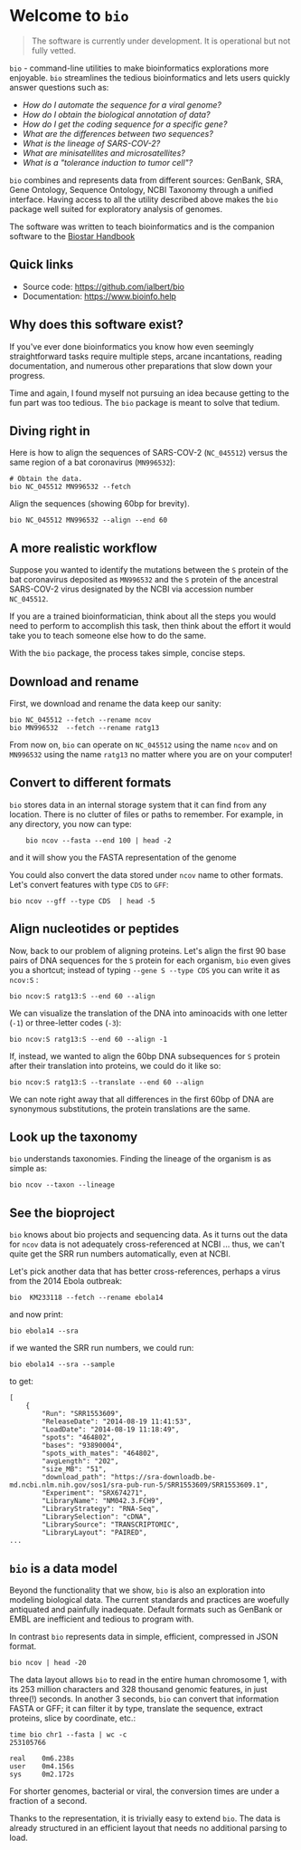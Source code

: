 # Welcome to `bio`

> The software is currently under development. It is operational but not fully vetted.

`bio` - command-line utilities to make bioinformatics explorations more enjoyable. `bio` streamlines the tedious bioinformatics and lets users quickly answer questions such as:
 
- *How do I automate the sequence for a viral genome?*
- *How do I obtain the biological annotation of data?*
- *How do I get the coding sequence for a specific gene?* 
- *What are the differences between two sequences?*
- *What is the lineage of SARS-COV-2?*
- *What are minisatellites and  microsatellites?*
- *What is a "tolerance induction to tumor cell"?* 

`bio` combines and represents data from different sources: GenBank, SRA, Gene Ontology, Sequence Ontology, NCBI Taxonomy through a unified interface. Having access to all the utility described above makes the `bio` package well suited for exploratory analysis of genomes. 

The software was written to teach bioinformatics and is the companion software to the [Biostar Handbook][handbook]
 
[biopython]: https://biopython.org/
[emboss]: http://emboss.sourceforge.net/
[simplesam]: https://github.com/mdshw5/simplesam 
[handbook]: https://www.biostarhandbook.com/
 
## Quick links

* Source code: https://github.com/ialbert/bio
* Documentation: https://www.bioinfo.help

[usage]: https://github.com/ialbert/bio/blob/master/test/bio_examples.sh

## Why does this software exist?

If you've ever done bioinformatics you know how even seemingly straightforward tasks require multiple steps, arcane incantations, reading documentation, and numerous other preparations that slow down your progress. 

Time and again, I found myself not pursuing an idea because getting to the fun part was too tedious. The `bio` package is meant to solve that tedium. 

## Diving right in

Here is how to align the sequences of SARS-COV-2 (`NC_045512`) versus the same region of a bat coronavirus (`MN996532`):

    # Obtain the data.
    bio NC_045512 MN996532 --fetch 
    
Align the sequences (showing 60bp for brevity).

```{bash, comment=NA}
bio NC_045512 MN996532 --align --end 60  
```

## A more realistic workflow

Suppose you wanted to identify the mutations between the `S` protein of the bat coronavirus deposited as `MN996532` and the `S` protein of the ancestral SARS-COV-2 virus designated by the NCBI via accession number `NC_045512`. 

If you are a trained bioinformatician, think about all the steps you would need to perform to accomplish this task, then think about the effort it would take you to teach someone else how to do the same. 

With the `bio` package, the process takes simple, concise steps.

## Download and rename

First, we download and rename the data keep our sanity:

    bio NC_045512 --fetch --rename ncov
    bio MN996532  --fetch --rename ratg13

From now on, `bio` can operate on  `NC_045512` using the name `ncov` and on `MN996532` using the name `ratg13` no matter where you are on your computer! 

## Convert to different formats

`bio` stores data in an internal storage system that it can find from any location. There is no clutter of files or paths to remember. For example, in any directory, you now can type:

```{bash, comment=NA}
    bio ncov --fasta --end 100 | head -2
```
    
and it will show you the FASTA representation of  the genome     

You could also convert the data stored under `ncov` name to other formats. Let's convert features with type `CDS` to `GFF`:

```{bash, comment=NA}
bio ncov --gff --type CDS  | head -5
```

## Align nucleotides or peptides

Now, back to our problem of aligning proteins. Let's align the first 90 base pairs of DNA sequences for the `S` protein for each organism, `bio` even gives you a shortcut; instead of typing `--gene S --type CDS` you can write it as `ncov:S` :

```{bash, comment=NA}
bio ncov:S ratg13:S --end 60 --align
```
    
We can visualize the translation of the DNA into aminoacids with one letter (`-1`) or three-letter codes (`-3`):  
   
```{bash, comment=NA}
bio ncov:S ratg13:S --end 60 --align -1
```
    
If, instead, we wanted to align the 60bp DNA subsequences for `S` protein after their translation into proteins, we could do it like so:

```{bash, comment=NA}
bio ncov:S ratg13:S --translate --end 60 --align
```
    
We can note right away that all differences in the first 60bp of DNA are synonymous substitutions, the protein translations are the same.


## Look up the taxonomy

`bio` understands taxonomies. Finding the lineage of the organism is as simple as:

```{bash, comment=NA}
bio ncov --taxon --lineage
```

## See the bioproject

`bio` knows about bio projects and sequencing data.
As it turns out the data for `ncov`  data is not adequately cross-referenced at NCBI ... thus, we can't quite get the SRR run numbers automatically, even at NCBI.

Let's pick another data that has better cross-references, perhaps a virus from the 2014 Ebola outbreak:

    bio  KM233118 --fetch --rename ebola14

and now print:

```{bash, comment=NA}
bio ebola14 --sra 
```
   
if we wanted the SRR run numbers, we could run:

    bio ebola14 --sra --sample
 
to get:

     
    [
        {
            "Run": "SRR1553609",
            "ReleaseDate": "2014-08-19 11:41:53",
            "LoadDate": "2014-08-19 11:18:49",
            "spots": "464802",
            "bases": "93890004",
            "spots_with_mates": "464802",
            "avgLength": "202",
            "size_MB": "51",
            "download_path": "https://sra-downloadb.be-md.ncbi.nlm.nih.gov/sos1/sra-pub-run-5/SRR1553609/SRR1553609.1",
            "Experiment": "SRX674271",
            "LibraryName": "NM042.3.FCH9",
            "LibraryStrategy": "RNA-Seq",
            "LibrarySelection": "cDNA",
            "LibrarySource": "TRANSCRIPTOMIC",
            "LibraryLayout": "PAIRED",
    ...
                

## `bio` is a data model

Beyond the functionality that we show, `bio` is also an exploration into modeling biological data. The current standards and practices are woefully antiquated and painfully inadequate. Default formats such as GenBank or EMBL are inefficient and tedious to program with. 

In contrast `bio` represents data in simple, efficient, compressed in JSON format. 

```{bash, comment=NA}
bio ncov | head -20
```

The data layout allows `bio` to read in the entire human chromosome 1, with its 253 million characters and 328 thousand genomic features, in just three(!) seconds. In another 3 seconds, `bio`  can convert that information FASTA or GFF; it can filter it by type, translate the sequence, extract proteins, slice by coordinate, etc.:

    time bio chr1 --fasta | wc -c
    253105766

    real    0m6.238s
    user    0m4.156s
    sys     0m2.172s

For shorter genomes, bacterial or viral, the conversion times are under a fraction of a second.  

Thanks to the representation, it is trivially easy to extend `bio`. The data is already structured in an efficient layout that needs no additional parsing to load. 